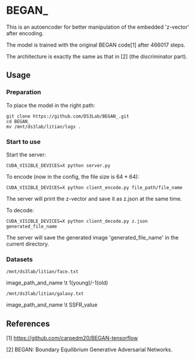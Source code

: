 # BEGAN_

This is an autoencoder for better manipulation of the embedded 'z-vector' after encoding.

The model is trained with the original BEGAN code[1] after 466017 steps.

The architecture is exactly the same as that in [2] (the discriminator part).

## Usage

### Preparation

To place the model in the right path:
```
git clone https://github.com/DS3Lab/BEGAN_.git
cd BEGAN_
mv /mnt/ds3lab/litian/logs .  
```

### Start to use

Start the server:

```
CUDA_VISIBLE_DEVICES=X python server.py
```

To encode (now in the config, the file size is 64 * 64):

```
CUDA_VISIBLE_DEVICES=X python client_encode.py file_path/file_name
```
The server will print the z-vector and save it as z.json at the same time.

To decode:
```
CUDA_VISIBLE_DEVICES=X python client_decode.py z.json generated_file_name
```
The server will save the generated image 'generated_file_name' in the current directory.

### Datasets

```
/mnt/ds3lab/litian/face.txt   
```
image_path_and_name \t 1(young)/-1(old)

```
/mnt/ds3lab/litian/galaxy.txt   
```

image_path_and_name \t SSFR_value



## References
[1] https://github.com/carpedm20/BEGAN-tensorflow

[2] BEGAN: Boundary Equilibrium Generative Adversarial Networks.
